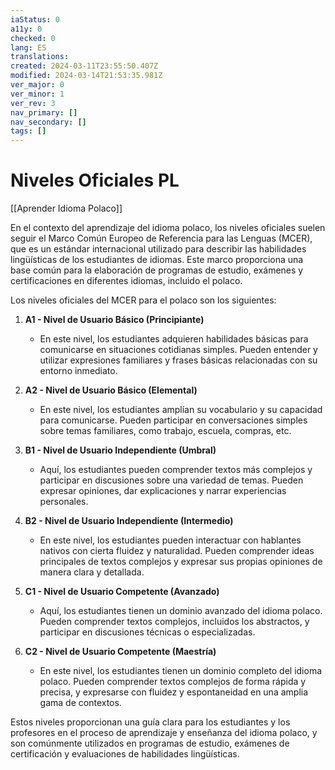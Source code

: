 ```yaml
---
iaStatus: 0
a11y: 0
checked: 0
lang: ES
translations: 
created: 2024-03-11T23:55:50.407Z
modified: 2024-03-14T21:53:35.981Z
ver_major: 0
ver_minor: 1
ver_rev: 3
nav_primary: []
nav_secondary: []
tags: []
---
```

# Niveles Oficiales PL

[[Aprender Idioma Polaco]]

En el contexto del aprendizaje del idioma polaco, los niveles oficiales suelen seguir el Marco Común Europeo de Referencia para las Lenguas (MCER), que es un estándar internacional utilizado para describir las habilidades lingüísticas de los estudiantes de idiomas. Este marco proporciona una base común para la elaboración de programas de estudio, exámenes y certificaciones en diferentes idiomas, incluido el polaco.

Los niveles oficiales del MCER para el polaco son los siguientes:

1. **A1 - Nivel de Usuario Básico (Principiante)**
   - En este nivel, los estudiantes adquieren habilidades básicas para comunicarse en situaciones cotidianas simples. Pueden entender y utilizar expresiones familiares y frases básicas relacionadas con su entorno inmediato.

2. **A2 - Nivel de Usuario Básico (Elemental)**
   - En este nivel, los estudiantes amplían su vocabulario y su capacidad para comunicarse. Pueden participar en conversaciones simples sobre temas familiares, como trabajo, escuela, compras, etc.

3. **B1 - Nivel de Usuario Independiente (Umbral)**
   - Aquí, los estudiantes pueden comprender textos más complejos y participar en discusiones sobre una variedad de temas. Pueden expresar opiniones, dar explicaciones y narrar experiencias personales.

4. **B2 - Nivel de Usuario Independiente (Intermedio)**
   - En este nivel, los estudiantes pueden interactuar con hablantes nativos con cierta fluidez y naturalidad. Pueden comprender ideas principales de textos complejos y expresar sus propias opiniones de manera clara y detallada.

5. **C1 - Nivel de Usuario Competente (Avanzado)**
   - Aquí, los estudiantes tienen un dominio avanzado del idioma polaco. Pueden comprender textos complejos, incluidos los abstractos, y participar en discusiones técnicas o especializadas.

6. **C2 - Nivel de Usuario Competente (Maestría)**
   - En este nivel, los estudiantes tienen un dominio completo del idioma polaco. Pueden comprender textos complejos de forma rápida y precisa, y expresarse con fluidez y espontaneidad en una amplia gama de contextos.

Estos niveles proporcionan una guía clara para los estudiantes y los profesores en el proceso de aprendizaje y enseñanza del idioma polaco, y son comúnmente utilizados en programas de estudio, exámenes de certificación y evaluaciones de habilidades lingüísticas.